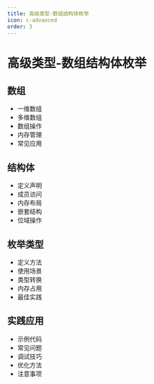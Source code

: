 ```yaml
---
title: 高级类型-数组结构体枚举
icon: c-advanced
order: 3
---
```


# 高级类型-数组结构体枚举

## 数组
- 一维数组
- 多维数组
- 数组操作
- 内存管理
- 常见应用

## 结构体
- 定义声明
- 成员访问
- 内存布局
- 嵌套结构
- 位域操作

## 枚举类型
- 定义方法
- 使用场景
- 类型转换
- 内存占用
- 最佳实践

## 实践应用
- 示例代码
- 常见问题
- 调试技巧
- 优化方法
- 注意事项
